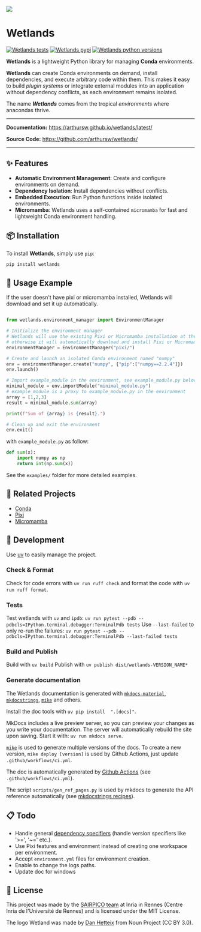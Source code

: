![](Wetland.png)

# Wetlands

[![Wetlands tests](https://github.com/arthursw/wetlands/actions/workflows/ci.yml/badge.svg?event=push&branch=main)](https://github.com/arthursw/wetlands/actions/)
[![Wetlands pypi](https://img.shields.io/pypi/v/wetlands.svg?color=%2334D058)](https://pypi.org/project/wetlands/)
[![Wetlands python versions](https://img.shields.io/pypi/pyversions/wetlands.svg?color=%2334D058)](https://pypi.org/project/wetlands/)

**Wetlands** is a lightweight Python library for managing **Conda** environments.

**Wetlands** can create Conda environments on demand, install dependencies, and execute arbitrary code within them. This makes it easy to build *plugin systems* or integrate external modules into an application without dependency conflicts, as each environment remains isolated.

The name ***Wetlands*** comes from the tropical *environments* where anacondas thrive.

---

**Documentation:** https://arthursw.github.io/wetlands/latest/

**Source Code:** https://github.com/arthursw/wetlands/

---

## ✨ Features

- **Automatic Environment Management**: Create and configure environments on demand.
- **Dependency Isolation**: Install dependencies without conflicts.
- **Embedded Execution**: Run Python functions inside isolated environments.
- **Micromamba**: Wetlands uses a self-contained `micromamba` for fast and lightweight Conda environment handling.

## 📦 Installation

To install **Wetlands**, simply use `pip`:

```sh
pip install wetlands
```

## 🚀 Usage Example

If the user doesn't have pixi or micromamba installed, Wetlands will download and set it up automatically.

```python

from wetlands.environment_manager import EnvironmentManager

# Initialize the environment manager
# Wetlands will use the existing Pixi or Micromamba installation at the specified path (e.g., "pixi/" or "micromamba/") if available;
# otherwise it will automatically download and install Pixi or Micromamba in a self-contained manner.
environmentManager = EnvironmentManager("pixi/")

# Create and launch an isolated Conda environment named "numpy"
env = environmentManager.create("numpy", {"pip":["numpy==2.2.4"]})
env.launch()

# Import example_module in the environment, see example_module.py below
minimal_module = env.importModule("minimal_module.py")
# example_module is a proxy to example_module.py in the environment
array = [1,2,3]
result = minimal_module.sum(array)

print(f"Sum of {array} is {result}.")

# Clean up and exit the environment
env.exit()

```

with `example_module.py` as follow:

```python
def sum(x):
    import numpy as np
    return int(np.sum(x))
```

See the `examples/` folder for more detailed examples.

## 🔗 Related Projects

- [Conda](https://anaconda.org/)
- [Pixi](https://pixi.sh/)
- [Micromamba](https://mamba.readthedocs.io/en/latest/user_guide/micromamba.html)

## 🤖 Development

Use [uv](https://docs.astral.sh/uv/) to easily manage the project.

### Check & Format

Check for code errors with `uv run ruff check` and format the code with `uv run ruff format`.

### Tests

Test wetlands with `uv` and `ipdb`: `uv run pytest --pdb --pdbcls=IPython.terminal.debugger:TerminalPdb tests`
Use `--last-failed` to only re-run the failures: `uv run pytest --pdb --pdbcls=IPython.terminal.debugger:TerminalPdb --last-failed tests`

### Build and Publish

Build with `uv build`
Publish with `uv publish dist/wetlands-VERSION_NAME*`

### Generate documentation

The Wetlands documentation is generated with [`mkdocs-material`](https://squidfunk.github.io/mkdocs-material/), [`mkdocstrings`](https://mkdocstrings.github.io/), [`mike`](https://github.com/jimporter/mike) and others.

Install the doc tools with `uv pip install  ".[docs]"`.

MkDocs includes a live preview server, so you can preview your changes as you write your documentation. The server will automatically rebuild the site upon saving. Start it with: `uv run mkdocs serve`.

[`mike`](https://github.com/jimporter/mike) is used to generate multiple versions of the docs. To create a new version, `mike deploy [version]` is used by Github Actions, just update `.github/workflows/ci.yml`.

The doc is automatically generated by [Github Actions](https://squidfunk.github.io/mkdocs-material/publishing-your-site/#with-github-actions-material-for-mkdocs) (see `.github/workflows/ci.yml`).

The script `scripts/gen_ref_pages.py` is used  by mkdocs to generate the API reference automatically (see [mkdocstrings recipes](https://mkdocstrings.github.io/recipes/)).

## 📋 Todo

- Handle general [dependency specifiers](https://packaging.python.org/en/latest/specifications/dependency-specifiers/#dependency-specifiers) (handle version specifiers like '>=', '~=' etc.).
- Use Pixi features and environment instead of creating one workspace per environment.
- Accept `environment.yml` files for environment creation.
- Enable to change the logs paths.
- Update doc for windows

## 📜 License

This project was made by the [SAIRPICO team](https://www.inria.fr/en/sairpico) at Inria in Rennes (Centre Inria de l'Université de Rennes) and is licensed under the MIT License.

The logo Wetland was made by [Dan Hetteix](https://thenounproject.com/creator/DHETTEIX/) from Noun Project (CC BY 3.0).